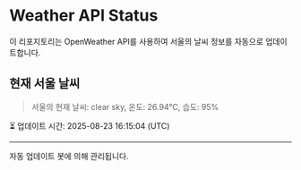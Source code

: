 
# Weather API Status

이 리포지토리는 OpenWeather API를 사용하여 서울의 날씨 정보를 자동으로 업데이트합니다.

## 현재 서울 날씨
> 서울의 현재 날씨: clear sky, 온도: 26.94°C, 습도: 95%

⏳ 업데이트 시간: 2025-08-23 16:15:04 (UTC)

---
자동 업데이트 봇에 의해 관리됩니다.
